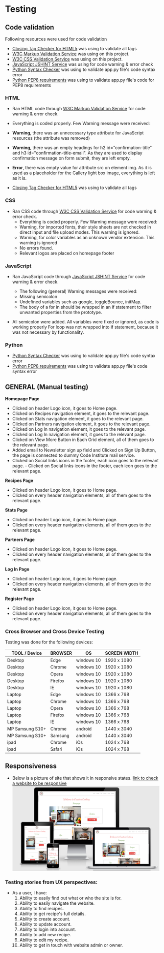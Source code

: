 # Testing


## Code validation
Following resources were used for code validation
  - [Closing Tag Checker for HTML5](https://www.aliciaramirez.com/closing-tags-checker/) was using to validate all tags  
  - [W3C Markup Validation Service](https://validator.w3.org/) was using on this project.
  - [W3C CSS Validation Service](https://jigsaw.w3.org/css-validator/) was using on this project.
  - [JavaScript JSHINT Service](https://jshint.com/) was using for code warning & error check
  - [Python Syntax Checker](https://extendsclass.com/python-tester.html) was using to validate app.py file's code syntax error
  - [Python PEP8 requirements](http://pep8online.com/) was using to validate app.py file's code for PEP8 requirements


### HTML

- Ran HTML code through [W3C Markup Validation Service](https://validator.w3.org/) for code warning & error check.
 - Everything is coded properly. Few Warning message were received:
 - **Warning**, there was an unnecessary type attribute for JavaScript resources (the attribute was removed)
 - **Warning**, there was an empty headings for h2 id="confirmation-title" and h3 id="confirmation-title-email". As they are used to display confirmation message on form submit, they are left empty.
 - **Error**, there was empty value for attribute src on element img. As it is used as a placeholder for the Gallery light box image, everything is left as it is.

- [Closing Tag Checker for HTML5](https://www.aliciaramirez.com/closing-tags-checker/) was using to validate all tags 


### CSS
 - Ran CSS code through [W3C CSS Validation Service](https://validator.w3.org/) for code warning & error check.
   - Everything is coded properly. Few Warning message were received:
   - Warning, for imported fonts, their style sheets are not checked in direct input and file upload modes. This warning is ignored.
   -  Warning, for color variables as an unknown vendor extension. This warning is ignored
   - No errors found.
   - Relevant logos are placed on homepage footer

### JavaScript
- Ran JavaScript code through [JavaScript JSHINT Service](https://jshint.com/) for code warning & error check.
   - The following (general) Warning messages were received:
   - Missing semicolon
   - Undefined variables such as google, toggleBounce, initMap.
   - The body of a for in should be wrapped in an if statement to filter unwanted properties from the prototype.

 - All semicolon were added. All variables were fixed or ignored, as code is working properly
For loop was not wrapped into if statement, because it was not necessary by functionality.

### Python
  - [Python Syntax Checker](https://extendsclass.com/python-tester.html) was using to validate app.py file's code syntax error
  - [Python PEP8 requirements](http://pep8online.com/) was using to validate app.py file's code syntax error


## GENERAL (Manual testing)

**Homepage Page**
  - Clicked on header Logo icon, it goes to Home page.
  - Clicked on Recipes navigation element, it goes to the relevant page.
  - Clicked on Stats navigation element, it goes to the relevant page.
  - Clicked on Partners navigation element, it goes to the relevant page.
  - Clicked on Log In navigation element, it goes to the relevant page.
  - Clicked on Log In navigation element, it goes to the relevant page.
  - Clicked on View More Button in Each Grid element, all of them goes to the relevant page.
  - Added email to Newsletter sign up field and Clicked on Sign Up Button, the page is connected to dummy Code Institute mail service.
  - Clicked on Social links icons in the footer, each icon goes to the relevant page.   - Clicked on Social links icons in the footer, each icon goes to the relevant page.

**Recipes Page**
  - Clicked on header Logo icon, it goes to Home page.
  - Clicked on every header navigation elements, all of them goes to the relevant page.


**Stats Page**
  - Clicked on header Logo icon, it goes to Home page.
  - Clicked on every header navigation elements, all of them goes to the relevant page.


**Partners Page**
  - Clicked on header Logo icon, it goes to Home page.
  - Clicked on every header navigation elements, all of them goes to the relevant page.


**Log In Page**
  - Clicked on header Logo icon, it goes to Home page.
  - Clicked on every header navigation elements, all of them goes to the relevant page.

**Register Page**
  - Clicked on header Logo icon, it goes to Home page.
  - Clicked on every header navigation elements, all of them goes to the relevant page.

### Cross Browser and Cross Device Testing

Testing was done for the following devices:

| TOOL / Device  |  BROWSER |  OS |  SCREEN WIDTH |
|---|---|---|---|
| Desktop  | Edge  | windows 10  |  1920 x 1080 |
| Desktop  | Chrome | windows 10  |  1920 x 1080 |
|  Desktop | Opera  |  windows 10 | 1920 x 1080  |
|  Desktop | Firefox  |  windows 10 | 1920 x 1080  |
| Desktop  | IE  | windows 10  |  1920 x 1080 |
| Laptop  | Edge | windows 10  |  1366 x 768 |
| Laptop | Chrome  |  windows 10 | 1366 x 768  |
| Laptop  | Opera  | windows 10  |  1366 x 768 |
| Laptop  | Firefox  | windows 10  |  1366 x 768 |
| Laptop  | IE | windows 10  |  1366 x 768 |
|  MP Samsung S10+ | Chrome  |  android | 1440 x 3040  |
|  MP Samsung S10+ | Samsung  |  android | 1440 x 3040  |
|  ipad | Chrome  |  iOs | 1024 x 768  |
|  ipad | Safari  |  iOs | 1024 x 768  |


## Responsiveness
- Below is a picture of site that shows it in responsive states. 
[link to check a website to be responsive](http://ami.responsivedesign.is)
![picture of site](assets/images/responsive.png)

### Testing stories from UX perspectives:

- As a user, I have:
  1. Ability to easily find out what or who the site is for.
  2. Ability to easily navigate the website.
  3. Ability to find recipes.
  4. Ability to get recipe's full details.
  5. Ability to create account.
  6. Ability to update account.
  7. Ability to login into account.
  8. Ability to add new recipe.
  9. Ability to edit my recipe.
  10. Ability to get in touch with website admin or owner.

